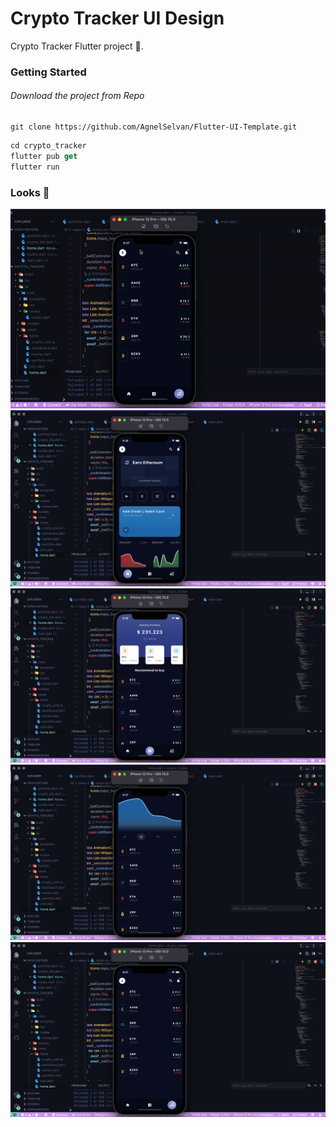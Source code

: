 # Crypto Tracker UI Design

Crypto Tracker Flutter project 🚀.

### Getting Started

###### Download the project from Repo

```
git clone https://github.com/AgnelSelvan/Flutter-UI-Template.git
```

```dart
cd crypto_tracker
flutter pub get
flutter run
```

### Looks 👀

<img src="outputs/1.gif">
<img src="outputs/2.png">
<img src="outputs/1.png">
<img src="outputs/4.png">
<img src="outputs/3.png">